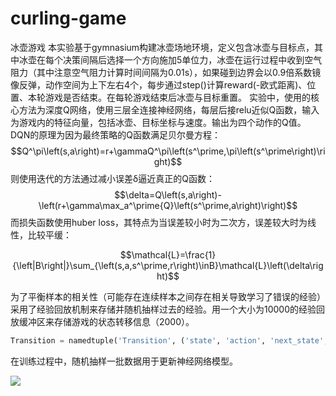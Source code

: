 # curling-game
冰壶游戏
本实验基于gymnasium构建冰壶场地环境，定义包含冰壶与目标点，其中冰壶在每个决策间隔后选择一个方向施加5单位力，冰壶在运行过程中收到空气阻力（其中注意空气阻力计算时间间隔为0.01s），如果碰到边界会以0.9倍系数镜像反弹，动作空间为上下左右4个，每步通过step()计算reward(-欧式距离)、位置、本轮游戏是否结束。在每轮游戏结束后冰壶与目标重置。
实验中，使用的核心方法为深度Q网络，使用三层全连接神经网络，每层后接relu近似Q函数，输入为游戏内的特征向量，包括冰壶、目标坐标与速度。输出为四个动作的Q值。
DQN的原理为因为最终策略的Q函数满足贝尔曼方程：
$$Q^\pi\left(s,a\right)=r+\gammaQ^\pi\left(s^\prime,\pi\left(s^\prime\right)\right)$$
则使用迭代的方法通过减小误差δ逼近真正的Q函数：
$$\delta=Q\left(s,a\right)-\left(r+\gamma\max_a^\prime{Q}\left(s^\prime,a\right)\right)$$
而损失函数使用huber loss，其特点为当误差较小时为二次方，误差较大时为线性，比较平缓：

$$\mathcal{L}=\frac{1}{\left|B\right|}\sum_{\left(s,a,s^\prime,r\right)\inB}\mathcal{L}\left(\delta\right)$$
 
为了平衡样本的相关性（可能存在连续样本之间存在相关导致学习了错误的经验）采用了经验回放机制来存储并随机抽样过去的经验。用一个大小为10000的经验回放缓冲区来存储游戏的状态转移信息（2000）。
```python
Transition = namedtuple('Transition', ('state', 'action', 'next_state', 'reward'))
```
在训练过程中，随机抽样一批数据用于更新神经网络模型。

![ ]([https://github.com/ddsk1/curling-game/blob/主分支名/路径/图片名.jpg](https://github.com/ddsk1/curling-game/blob/main/%E5%86%B0%E5%A3%B6.gif))
